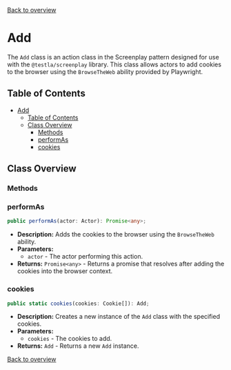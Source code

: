 [Back to overview](../../screenplay_elements.md)

# Add

The `Add` class is an action class in the Screenplay pattern designed for use with the `@testla/screenplay` library. This class allows actors to add cookies to the browser using the `BrowseTheWeb` ability provided by Playwright.

## Table of Contents

- [Add](#add)
  - [Table of Contents](#table-of-contents)
  - [Class Overview](#class-overview)
    - [Methods](#methods)
    - [performAs](#performas)
    - [cookies](#cookies)

## Class Overview

### Methods

### performAs

```typescript
public performAs(actor: Actor): Promise<any>;
```

- **Description:** Adds the cookies to the browser using the `BrowseTheWeb` ability.
- **Parameters:**
  - `actor` - The actor performing this action.
- **Returns:** `Promise<any>` - Returns a promise that resolves after adding the cookies into the browser context.

### cookies

```typescript
public static cookies(cookies: Cookie[]): Add;
```

- **Description:** Creates a new instance of the `Add` class with the specified cookies.
- **Parameters:**
  - `cookies` - The cookies to add.
- **Returns:** `Add` - Returns a new `Add` instance.

[Back to overview](../../screenplay_elements.md)